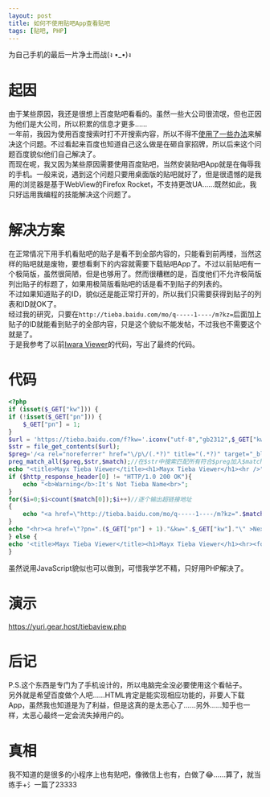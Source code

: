 ```yaml
---
layout: post
title: 如何不使用贴吧App查看贴吧
tags: [贴吧, PHP]
---
```


  为自己手机的最后一片净土而战(ง •_•)ง<!--more-->    
  
# 起因
  由于某些原因，我还是很想上百度贴吧看看的。虽然一些大公司很流氓，但也正因为他们是大公司，所以积累的信息才更多……    
  一年前，我因为使用百度搜索时打不开搜索内容，所以不得不[使用了一些办法](/2019/05/12/baidu.html)来解决这个问题。不过看起来百度也知道自己这么做是在砸自家招牌，所以后来这个问题百度貌似他们自己解决了。   
  而现在呢，我又因为某些原因需要使用百度贴吧，当然安装贴吧App就是在侮辱我的手机。一般来说，遇到这个问题只要用桌面版的贴吧就好了，但是很遗憾的是我用的浏览器是基于WebView的Firefox Rocket，不支持更改UA……既然如此，我只好运用我编程的技能解决这个问题了。   

# 解决方案
  在正常情况下用手机看贴吧的贴子是看不到全部内容的，只能看到前两楼，当然这样的贴吧就是废物，要想看剩下的内容就需要下载贴吧App了。不过以前贴吧有一个极简版，虽然很简陋，但是也够用了。然而很糟糕的是，百度他们不允许极简版列出贴子的标题了，如果用极简版看贴吧的话是看不到贴子的列表的。   
  不过如果知道贴子的ID，貌似还是能正常打开的，所以我们只需要获得到贴子的列表和ID就OK了。   
  经过我的研究，只要在`http://tieba.baidu.com/mo/q-----1----/m?kz=`后面加上贴子的ID就能看到贴子的全部内容，只是这个貌似不能发帖，不过我也不需要这个就是了。   
  于是我参考了以前[Iwara Viewer](/2019/04/13/iwara.html)的代码，写出了最终的代码。
  
# 代码
```php
<?php
if (isset($_GET["kw"])) {
if (!isset($_GET["pn"])) {
    $_GET["pn"] = 1;
}
$url = 'https://tieba.baidu.com/f?kw='.iconv("utf-8","gb2312",$_GET["kw"]).'&pn='.($_GET["pn"]-1)*50;
$str = file_get_contents($url);
$preg='/<a rel="noreferrer" href="\/p\/(.*?)" title="(.*?)" target="_blank" class="j_th_tit ">/is';
preg_match_all($preg,$str,$match);//在$str中搜索匹配所有符合$preg加入$match中
echo "<title>Mayx Tieba Viewer</title><h1>Mayx Tieba Viewer</h1><hr />";
if ($http_response_header[0] != "HTTP/1.0 200 OK"){
    echo "<b>Warning</b>:It's Not Tieba Name<br>";
}
for($i=0;$i<count($match[0]);$i++)//逐个输出超链接地址
{
    echo "<a href=\"http://tieba.baidu.com/mo/q-----1----/m?kz=".$match[1][$i]."\">".$match[2][$i]."</a><br>";
}
echo "<hr><a href=\"?pn=".($_GET["pn"] + 1)."&kw=".$_GET["kw"]."\" >Next Page</a>";
} else {
echo '<title>Mayx Tieba Viewer</title><h1>Mayx Tieba Viewer</h1><hr><form action="" method="get">Please Input Tieba Name:<input type="text" name="kw" required><input type="submit" value="Submit"></form>';
}
```
   虽然说用JavaScript貌似也可以做到，可惜我学艺不精，只好用PHP解决了。
   
# 演示
  <https://yuri.gear.host/tiebaview.php>   
  
# 后记
  P.S.这个东西是专门为了手机设计的，所以电脑完全没必要使用这个看帖子。   
  另外就是希望百度做个人吧……HTML肯定是能实现相应功能的，非要人下载App，虽然我也知道是为了利益，但是这真的是太恶心了……另外……知乎也一样，太恶心最终一定会流失掉用户的。

# 真相
  我不知道的是很多的小程序上也有贴吧，像微信上也有，白做了😂……算了，就当练手+氵一篇了23333
